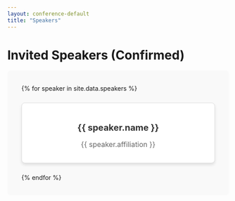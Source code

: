 ```yaml
---
layout: conference-default
title: "Speakers"
---
```


# Invited Speakers (Confirmed)

<div style="display: grid; grid-template-columns: repeat(auto-fit, minmax(250px, 1fr)); gap: 1.5rem; background-color: #f9f9f9; padding: 2rem; border-radius: 8px;">
  {% for speaker in site.data.speakers %}
  <div style="background: #fff; border: 1px solid #ddd; border-radius: 8px; padding: 1rem; box-shadow: 0 4px 6px rgba(0, 0, 0, 0.1); text-align: center; transition: transform 0.2s ease, box-shadow 0.2s ease;">
    <h3 style="font-size: 1.25rem; font-weight: bold; color: #333; margin-bottom: 0.5rem;">{{ speaker.name }}</h3>
    <p style="font-size: 1rem; color: #666;">{{ speaker.affiliation }}</p>
  </div>
  {% endfor %}
</div>